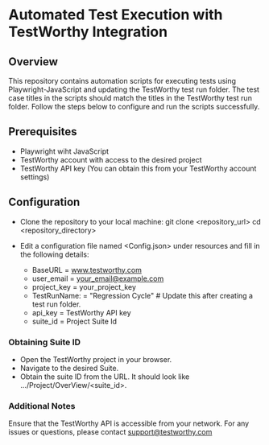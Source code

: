 # Automated Test Execution with TestWorthy Integration

## Overview
This repository contains automation scripts for executing tests using Playwright-JavaScript and updating the TestWorthy test run folder. The test case titles in the scripts should match the titles in the TestWorthy test run folder.
Follow the steps below to configure and run the scripts successfully.

## Prerequisites

* Playwright wiht JavaScript
* TestWorthy account with access to the desired project
* TestWorthy API key (You can obtain this from your TestWorthy account settings)


## Configuration

* Clone the repository to your local machine:
git clone <repository_url>
cd <repository_directory>

* Edit a configuration file named <Config.json> under resources and fill in the following details: 
    * BaseURL = www.testworthy.com
    * user_email = your_email@example.com
    * project_key = your_project_key
    * TestRunName: = "Regression Cycle"  # Update this after creating a test run folder.
    * api_key = TestWorthy API key
    * suite_id = Project Suite Id

### Obtaining Suite ID

* Open the TestWorthy project in your browser.
* Navigate to the desired Suite.
* Obtain the suite ID from the URL. It should look like .../Project/OverView/<suite_id>.


### Additional Notes

Ensure that the TestWorthy API is accessible from your network. For any issues or questions, please contact support@testworthy.com